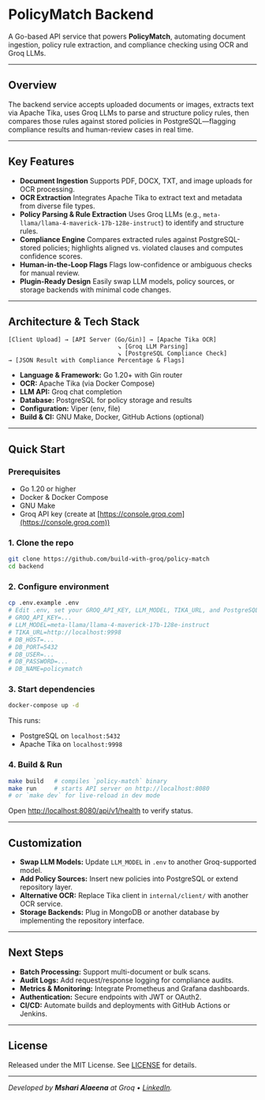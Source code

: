# PolicyMatch Backend

A Go-based API service that powers **PolicyMatch**, automating document ingestion, policy rule extraction, and compliance checking using OCR and Groq LLMs.

---

## Overview

The backend service accepts uploaded documents or images, extracts text via Apache Tika, uses Groq LLMs to parse and structure policy rules, then compares those rules against stored policies in PostgreSQL—flagging compliance results and human-review cases in real time.

---

## Key Features

* **Document Ingestion**
  Supports PDF, DOCX, TXT, and image uploads for OCR processing.
* **OCR Extraction**
  Integrates Apache Tika to extract text and metadata from diverse file types.
* **Policy Parsing & Rule Extraction**
  Uses Groq LLMs (e.g., `meta-llama/llama-4-maverick-17b-128e-instruct`) to identify and structure rules.
* **Compliance Engine**
  Compares extracted rules against PostgreSQL-stored policies; highlights aligned vs. violated clauses and computes confidence scores.
* **Human-in-the-Loop Flags**
  Flags low-confidence or ambiguous checks for manual review.
* **Plugin-Ready Design**
  Easily swap LLM models, policy sources, or storage backends with minimal code changes.

---

## Architecture & Tech Stack

```
[Client Upload] → [API Server (Go/Gin)] → [Apache Tika OCR]
                               ↘ [Groq LLM Parsing]
                               ↘ [PostgreSQL Compliance Check]
→ [JSON Result with Compliance Percentage & Flags]
```

* **Language & Framework:** Go 1.20+ with Gin router
* **OCR:** Apache Tika (via Docker Compose)
* **LLM API:** Groq chat completion
* **Database:** PostgreSQL for policy storage and results
* **Configuration:** Viper (env, file)
* **Build & CI:** GNU Make, Docker, GitHub Actions (optional)

---

## Quick Start

### Prerequisites

* Go 1.20 or higher
* Docker & Docker Compose
* GNU Make
* Groq API key (create at [https://console.groq.com](https://console.groq.com))

### 1. Clone the repo

```bash
git clone https://github.com/build-with-groq/policy-match
cd backend
```

### 2. Configure environment

```bash
cp .env.example .env
# Edit .env, set your GROQ_API_KEY, LLM_MODEL, TIKA_URL, and PostgreSQL creds:
# GROQ_API_KEY=...
# LLM_MODEL=meta-llama/llama-4-maverick-17b-128e-instruct
# TIKA_URL=http://localhost:9998
# DB_HOST=...
# DB_PORT=5432
# DB_USER=...
# DB_PASSWORD=...
# DB_NAME=policymatch
```

### 3. Start dependencies

```bash
docker-compose up -d
```

This runs:

* PostgreSQL on `localhost:5432`
* Apache Tika on `localhost:9998`

### 4. Build & Run

```bash
make build   # compiles `policy-match` binary
make run     # starts API server on http://localhost:8080
# or `make dev` for live-reload in dev mode
```

Open [http://localhost:8080/api/v1/health](http://localhost:8080/api/v1/health) to verify status.

---

## Customization

* **Swap LLM Models:** Update `LLM_MODEL` in `.env` to another Groq-supported model.
* **Add Policy Sources:** Insert new policies into PostgreSQL or extend repository layer.
* **Alternative OCR:** Replace Tika client in `internal/client/` with another OCR service.
* **Storage Backends:** Plug in MongoDB or another database by implementing the repository interface.

---

## Next Steps

* **Batch Processing:** Support multi-document or bulk scans.
* **Audit Logs:** Add request/response logging for compliance audits.
* **Metrics & Monitoring:** Integrate Prometheus and Grafana dashboards.
* **Authentication:** Secure endpoints with JWT or OAuth2.
* **CI/CD:** Automate builds and deployments with GitHub Actions or Jenkins.

---

## License

Released under the MIT License. See [LICENSE](LICENSE) for details.

---

*Developed by **Mshari Alaeena** at Groq • [LinkedIn](https://www.linkedin.com/in/malaeena/).*
